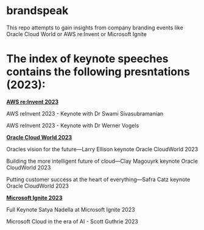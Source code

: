 # brandspeak
This repo attempts to gain insights from company branding events like Oracle Cloud World or AWS re:Invent or Microsoft Ignite

# The index of keynote speeches contains the following presntations (2023):

<ins>**AWS re:Invent 2023**</ins>

AWS reInvent 2023 - Keynote with Dr Swami Sivasubramanian

AWS reInvent 2023 - Keynote with Dr Werner Vogels

<ins>**Oracle Cloud World 2023**</ins>

Oracles vision for the future—Larry Ellison keynote  Oracle CloudWorld 2023

Building the more intelligent future of cloud—Clay Magouyrk keynote  Oracle CloudWorld 2023

Putting customer success at the heart of everything—Safra Catz keynote  Oracle CloudWorld 2023

<ins>**Microsoft Ignite 2023**</ins>

Full Keynote Satya Nadella at Microsoft Ignite 2023

Microsoft Cloud in the era of AI - Scott Guthrie 2023